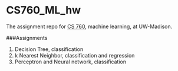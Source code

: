 # CS760_ML_hw
The assignment repo for <a href = "https://www.biostat.wisc.edu/~craven/cs760/index.html">CS 760</a>, machine learning, at UW-Madison.  


###Assignments
1. Decision Tree, classification 
2. k Nearest Neighbor, classification and regression 
3. Perceptron and Neural network, classification  
